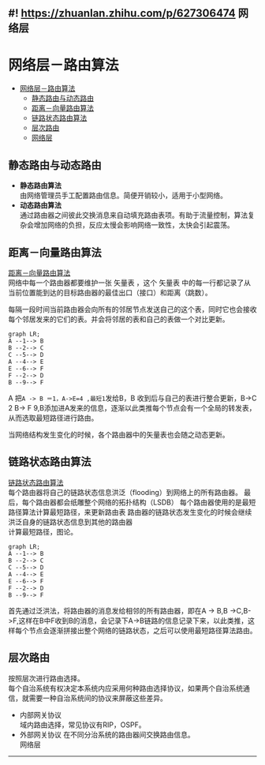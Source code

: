 #! https://zhuanlan.zhihu.com/p/627306474
网络层
---
# 网络层－路由算法

- [网络层－路由算法](#网络层路由算法)
  - [静态路由与动态路由](#静态路由与动态路由)
  - [距离－向量路由算法](#距离向量路由算法)
  - [链路状态路由算法](#链路状态路由算法)
  - [层次路由](#层次路由)
  - [网络层](#网络层-1)

## 静态路由与动态路由
- **静态路由算法**   
由网络管理员手工配置路由信息。简便开销较小，适用于小型网络。     
- **动态路由算法**    
通过路由器之间彼此交换消息来自动填充路由表项。有助于流量控制，算法复杂会增加网络的负担，反应太慢会影响网络一致性，太快会引起震荡。      

## 距离－向量路由算法 

[距离－向量路由算法](https://zhuanlan.zhihu.com/p/45062599)  
网络中每一个路由器都要维护一张 矢量表 ，这个 矢量表 中的每一行都记录了从当前位置能到达的目标路由器的最佳出口（接口）和距离（跳数）。

每隔一段时间当前路由器会向所有的邻居节点发送自己的这个表，同时它也会接收每个邻居发来的它们的表。并会将邻居的表和自己的表做一个对比更新。

```mermaid
graph LR;
A --1--> B
B --2--> C
C --5--> D
A --4--> E
E --6--> F
F --2--> D
B --9--> F
```

A 把`A -> B ＝1，A->E=4 ,最短1`发给B，B 收到后与自己的表进行整合更新，B->C 2 B-> F 9,B添加进A发来的信息，逐渐以此类推每个节点会有一个全局的转发表，从而选取最短路径进行路由。   

当网络结构发生变化的时候，各个路由器中的矢量表也会随之动态更新。

## 链路状态路由算法

[链路状态路由算法](https://www.cnblogs.com/Zeker62/p/15046186.html)  
每个路由器将自己的链路状态信息洪泛（flooding）到网络上的所有路由器。
最后，每个路由器都会纸雕整个网络的拓扑结构（LSDB）
每个路由器使用的是最短路径算法计算最短路径，来更新路由表
路由器的链路状态发生变化的时候会继续洪泛自身的链路状态信息到其他的路由器   
计算最短路径，图论。   
```mermaid
graph LR;
A --1--> B
B --2--> C
C --5--> D
A --4--> E
E --6--> F
F --2--> D
B --9--> F
```
首先通过泛洪法，将路由器的消息发给相邻的所有路由器，即在A -> B,B ->C,B->F,这样在B中F收到B的消息，会记录下A->B链路的信息记录下来，以此类推，这样每个节点会逐渐拼接出整个网络的链路状态，之后可以使用最短路径算法路由。   
## 层次路由
按照层次进行路由选择。  
每个自治系统有权决定本系统内应采用何种路由选择协议，如果两个自治系统通信，就需要一种自治系统间的协议来屏蔽这些差异。   

- 内部网关协议   
域内路由选择，常见协议有RIP，OSPF。   
- 外部网关协议
在不同分治系统的路由器间交换路由信息。   
网络层
---
